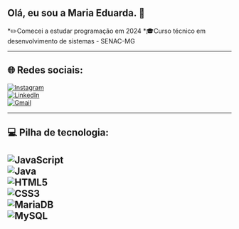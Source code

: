 ## Olá, eu sou a Maria Eduarda. 👋
*✏️Comecei a estudar programação em 2024
*🎓Curso técnico em desenvolvimento de sistemas - SENAC-MG


---

## 🌐 Redes sociais:
[![Instagram](https://img.shields.io/badge/Instagram-E4405F?style=for-the-badge&logo=instagram&logoColor=white)](https://www.instagram.com/santos_duda21)  
[![LinkedIn](https://img.shields.io/badge/LinkedIn-0077B5?style=for-the-badge&logo=linkedin&logoColor=white)](https://www.linkedin.com/in/maria-eduarda-dos-santos-dias-532329346/)  
[![Gmail](https://img.shields.io/badge/Email-D14836?style=for-the-badge&logo=gmail&logoColor=white)](mailto:mariadiassan147duda@gmail.com)

---

## 💻 Pilha de tecnologia:
![JavaScript](https://img.shields.io/badge/JavaScript-323330?style=for-the-badge&logo=javascript&logoColor=F7DF1E)  
![Java](https://img.shields.io/badge/Java-ED8B00?style=for-the-badge&logo=java&logoColor=white)  
![HTML5](https://img.shields.io/badge/HTML5-E34F26?style=for-the-badge&logo=html5&logoColor=white)  
![CSS3](https://img.shields.io/badge/CSS3-1572B6?style=for-the-badge&logo=css3&logoColor=white)  
![MariaDB](https://img.shields.io/badge/MariaDB-003545?style=for-the-badge&logo=mariadb&logoColor=white)  
![MySQL](https://img.shields.io/badge/MySQL-005C84?style=for-the-badge&logo=mysql&logoColor=white)  
---

<!--
**MEduardaas/MEduardaas** is a ✨ _special_ ✨ repository because its `README.md` (this file) appears on your GitHub profile.

Here are some ideas to get you started:

- 🔭 I’m currently working on ...
- 🌱 I’m currently learning ...
- 👯 I’m looking to collaborate on ...
- 🤔 I’m looking for help with ...
- 💬 Ask me about ...
- 📫 How to reach me: ...
- 😄 Pronouns: ...
- ⚡ Fun fact: ...
-->
